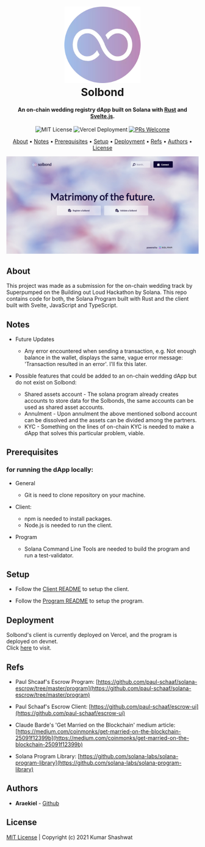 <h1 align="center">
  <br>
  <a href="https://solbond.vercel.app"><img src="https://github.com/Araekiel/solbond/blob/master/assets/solbond-logo.webp" alt="Solbond" width="200"></a>
  <br>
  Solbond
  <br>
</h1>

<h4 align="center">
An on-chain wedding registry dApp built on Solana with <a href="https://www.rust-lang.org/">Rust</a> and <a href="https://svelte.dev/">Svelte.js</a>.
</h4>

<p align="center">
  <a><img alt="MIT License" src="https://img.shields.io/apm/l/atomic-design-ui.svg?"></a>
  <a><img alt="Vercel Deployment" src="http://therealsujitk-vercel-badge.vercel.app/?app=solbond"/></a>
  <a href="http://makeapullrequest.com">
    <img alt="PRs Welcome"src="https://img.shields.io/badge/PRs-welcome-brightgreen.svg?style=flat">
  </a>
</p>

<p align="center">
  <a href="#about">About</a> •
  <a href="#notes">Notes</a> •
  <a href="#prerequisites">Prerequisites</a> •
  <a href="#installation">Setup</a> •
  <a href="#deployment">Deployment</a> •
  <a href="#refs">Refs</a> •
  <a href="#authors">Authors</a> •
  <a href="#license">License</a>
</p>


<img alt="Screenshot" src="https://raw.githubusercontent.com/Araekiel/solbond/master/assets/solbond_ss.jpeg"/>

## About

This project was made as a submission for the on-chain wedding track by Superpumped on the Building out Loud Hackathon by Solana.
This repo contains code for both, the Solana Program built with Rust and the client built with Svelte, JavaScript and TypeScript.

## Notes

- Future Updates
    - Any error encountered when sending a transaction, e.g. Not enough balance in the wallet, displays the same, vague error message: 'Transaction resulted in an error'. I'll fix this later. 

- Possible features that could be added to an on-chain wedding dApp but do not exist on Solbond:
    - Shared assets account - The solana program already creates accounts to store data for the Solbonds, the same accounts can be  used as shared asset accounts.
    - Annulment - Upon annulment the above mentioned solbond account can be dissolved and the assets can be divided among the partners.
    - KYC - Something on the lines of on-chain KYC is needed to make a dApp that solves this particular problem, viable.

## Prerequisites

### for running the dApp locally:

- General 
    - Git is need to clone repository on your machine.

- Client: 
    - npm is needed to install packages.
    - Node.js is needed to run the client.

- Program 
    - Solana Command Line Tools are needed to build the program and run a test-validator.

## Setup 

- Follow the [Client README](https://github.com/Araekiel/solbond/tree/master/client#readme) to setup the client.

- Follow the [Program README](https://github.com/Araekiel/solbond/tree/master/program#readme) to setup the program.


## Deployment

Solbond's client is currently deployed on Vercel, and the program is deployed on devnet.
<br/>
Click [here](https://solbond.vercel.app) to visit.

## Refs

- Paul Shcaaf's Escrow Program: [https://github.com/paul-schaaf/solana-escrow/tree/master/program](https://github.com/paul-schaaf/solana-escrow/tree/master/program)

- Paul Schaaf's Escrow Client: [https://github.com/paul-schaaf/escrow-ui](https://github.com/paul-schaaf/escrow-ui)

- Claude Barde's 'Get Married on the Blockchain' medium article: [https://medium.com/coinmonks/get-married-on-the-blockchain-25091f12399b](https://medium.com/coinmonks/get-married-on-the-blockchain-25091f12399b)

- Solana Program Library: [https://github.com/solana-labs/solana-program-library](https://github.com/solana-labs/solana-program-library)

## Authors

- **Araekiel** - [Github](https://github.com/Araekiel)

## License

[MIT License](https://github.com/Araekiel/solbond/blob/master/LICENSE) | Copyright (c) 2021 Kumar Shashwat